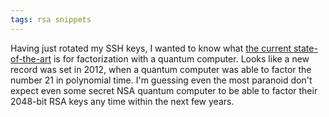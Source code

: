 ```yaml
---
tags: rsa snippets
---
```


Having just rotated my SSH keys, I wanted to know what [the current state-of-the-art](http://en.wikipedia.org/wiki/Shor%27s_algorithm) is for factorization with a quantum computer. Looks like a new record was set in 2012, when a quantum computer was able to factor the number 21 in polynomial time. I'm guessing even the most paranoid don't expect even some secret NSA quantum computer to be able to factor their 2048-bit RSA keys any time within the next few years.
